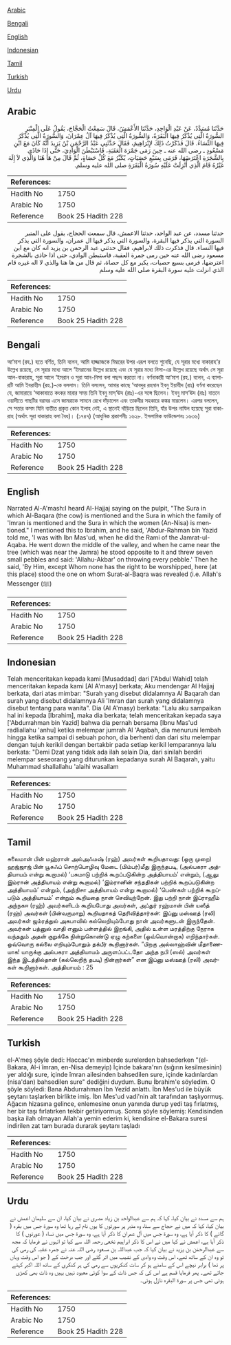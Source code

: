 [Arabic](#arabic)

[Bengali](#bengali)

[English](#english)

[Indonesian](#indonesian)

[Tamil](#tamil)

[Turkish](#turkish)

[Urdu](#urdu)

## Arabic


<div dir="rtl" lang="ar" style={{fontSize:'larger',backgroundColor:'#f8f9fa',padding:20}}>
حَدَّثَنَا مُسَدَّدٌ، عَنْ عَبْدِ الْوَاحِدِ، حَدَّثَنَا الأَعْمَشُ، قَالَ سَمِعْتُ الْحَجَّاجَ، يَقُولُ عَلَى الْمِنْبَرِ السُّورَةُ الَّتِي يُذْكَرُ فِيهَا الْبَقَرَةُ، وَالسُّورَةُ الَّتِي يُذْكَرُ فِيهَا آلُ عِمْرَانَ، وَالسُّورَةُ الَّتِي يُذْكَرُ فِيهَا النِّسَاءُ‏.‏ قَالَ فَذَكَرْتُ ذَلِكَ لإِبْرَاهِيمَ، فَقَالَ حَدَّثَنِي عَبْدُ الرَّحْمَنِ بْنُ يَزِيدَ أَنَّهُ كَانَ مَعَ ابْنِ مَسْعُودٍ ـ رضى الله عنه ـ حِينَ رَمَى جَمْرَةَ الْعَقَبَةِ، فَاسْتَبْطَنَ الْوَادِيَ، حَتَّى إِذَا حَاذَى بِالشَّجَرَةِ اعْتَرَضَهَا، فَرَمَى بِسَبْعِ حَصَيَاتٍ، يُكَبِّرُ مَعَ كُلِّ حَصَاةٍ، ثُمَّ قَالَ مِنْ هَا هُنَا وَالَّذِي لاَ إِلَهَ غَيْرُهُ قَامَ الَّذِي أُنْزِلَتْ عَلَيْهِ سُورَةُ الْبَقَرَةِ صلى الله عليه وسلم‏.‏
</div>
<div style={{backgroundColor:'#f8f9fa',padding:20, marginBottom: 10}}><table> <thead> <tr> <th>References:</th> <th></th> </tr> </thead> <tbody><tr><td>Hadith No</td><td>1750</td></tr><tr><td>Arabic No</td><td>1750</td></tr><tr><td>Reference</td><td>Book 25 Hadith 228</td></tr></tbody></table></div>


<div dir="rtl" lang="ar" style={{fontSize:'larger',backgroundColor:'#f8f9fa',padding:20}}>
حدثنا مسدد، عن عبد الواحد، حدثنا الاعمش، قال سمعت الحجاج، يقول على المنبر السورة التي يذكر فيها البقرة، والسورة التي يذكر فيها ال عمران، والسورة التي يذكر فيها النساء. قال فذكرت ذلك لابراهيم، فقال حدثني عبد الرحمن بن يزيد انه كان مع ابن مسعود رضى الله عنه حين رمى جمرة العقبة، فاستبطن الوادي، حتى اذا حاذى بالشجرة اعترضها، فرمى بسبع حصيات، يكبر مع كل حصاة، ثم قال من ها هنا والذي لا اله غيره قام الذي انزلت عليه سورة البقرة صلى الله عليه وسلم
</div>
<div style={{backgroundColor:'#f8f9fa',padding:20, marginBottom: 10}}><table> <thead> <tr> <th>References:</th> <th></th> </tr> </thead> <tbody><tr><td>Hadith No</td><td>1750</td></tr><tr><td>Arabic No</td><td>1750</td></tr><tr><td>Reference</td><td>Book 25 Hadith 228</td></tr></tbody></table></div>

## Bengali


<div dir="ltr" lang="bn" style={{fontSize:'larger',backgroundColor:'#f8f9fa',padding:20}}>
আ‘মাশ (রহ.) হতে বর্ণিত, তিনি বলেন, আমি হাজ্জাজকে মিম্বরের উপর এরূপ বলতে শুনেছি, যে সূরার মধ্যে বাকারাহ’র উল্লেখ রয়েছে, সে সূরার মধ্যে আলে ‘ইমরানের উল্লেখ রয়েছে এবং যে সূরার মধ্যে নিসা-এর উল্লেখ রয়েছে অর্থাৎ সে সূরা আল-বাকারাহ, সূরা আলে ‘ইমরান ও সূরা আন-নিসা বলা পছন্দ করতো না। বর্ণনাকারী আ‘মাশ (রহ.) বলেন, এ ব্যাপারটি আমি ইবরাহীম (রহ.)-কে বললাম। তিনি বললেন, আমার কাছে ‘আবদুর রহমান ইবনু ইয়াযীদ (রাঃ) বর্ণনা করেছেন যে, জামারায়ে ‘আকাবাতে কংকর মারার সময় তিনি ইবনু মাস্‘ঊদ (রাঃ)-এর সঙ্গে ছিলেন। ইবনু মাস‘ঊদ (রাঃ) বাতনে ওয়াদীতে গাছটির বরাবর এসে জামরাকে সামনে রেখে দাঁড়ালেন এবং তাকবীর সহকারে কঙ্কর মারলেন। এরপর বললেন, সে সত্তার কসম যিনি ব্যতীত প্রকৃত কোন ইলাহ নেই, এ স্থানেই দাঁড়িয়ে ছিলেন তিনি, যাঁর উপর নাযিল হয়েছে সুরা বাকারাহ (অর্থাৎ সূরা বাকারাহ বলা বৈধ)। (১৭৪৭) (আধুনিক প্রকাশনীঃ ১৬২৮. ইসলামিক ফাউন্ডেশনঃ ১৬৩৬)
</div>
<div style={{backgroundColor:'#f8f9fa',padding:20, marginBottom: 10}}><table> <thead> <tr> <th>References:</th> <th></th> </tr> </thead> <tbody><tr><td>Hadith No</td><td>1750</td></tr><tr><td>Arabic No</td><td>1750</td></tr><tr><td>Reference</td><td>Book 25 Hadith 228</td></tr></tbody></table></div>

## English


<div dir="ltr" lang="en" style={{fontSize:'larger',backgroundColor:'#f8f9fa',padding:20}}>
Narrated Al-A'mash:I heard Al-Hajjaj saying on the pulpit, "The Sura in which Al-Baqara (the cow) is mentioned and the Sura in which the family of 'Imran is mentioned and the Sura in which the women (An-Nisa) is mentioned." I mentioned this to Ibrahim, and he said, 'Abdur-Rahman bin Yazid told me, 'I was with Ibn Mas'ud, when he did the Rami of the Jamrat-ul-Aqaba. He went down the middle of the valley, and when he came near the tree (which was near the Jamra) he stood opposite to it and threw seven small pebbles and said: 'Allahu-Akbar' on throwing every pebble.' Then he said, 'By Him, except Whom none has the right to be worshipped, here (at this place) stood the one on whom Surat-al-Baqra was revealed (i.e. Allah's Messenger (ﷺ)
</div>
<div style={{backgroundColor:'#f8f9fa',padding:20, marginBottom: 10}}><table> <thead> <tr> <th>References:</th> <th></th> </tr> </thead> <tbody><tr><td>Hadith No</td><td>1750</td></tr><tr><td>Arabic No</td><td>1750</td></tr><tr><td>Reference</td><td>Book 25 Hadith 228</td></tr></tbody></table></div>

## Indonesian


<div dir="ltr" lang="id" style={{fontSize:'larger',backgroundColor:'#f8f9fa',padding:20}}>
Telah menceritakan kepada kami [Musaddad] dari ['Abdul Wahid] telah menceritakan kepada kami [Al A'masy] berkata; Aku mendengar Al Hajjaj berkata, dari atas mimbar: "Surah yang disebut didalamnya Al Baqarah dan surah yang disebut didalamnya Ali 'Imran dan surah yang didalamnya disebut tentang para wanita". Dia (Al A'masy) berkata: "Lalu aku sampaikan hal ini kepada [Ibrahim], maka dia berkata; telah menceritakan kepada saya ['Abdurrahman bin Yazid] bahwa dia pernah bersama [Ibnu Mas'ud radliallahu 'anhu] ketika melempar jumrah Al 'Aqabah, dia menuruni lembah hingga ketika sampai di sebuah pohon, dia berhenti dan dari situ melempar dengan tujuh kerikil dengan bertakbir pada setiap kerikil lemparannya lalu berkata: "Demi Dzat yang tidak ada ilah selain Dia, dari sinilah berdiri melempar seseorang yang diturunkan kepadanya surah Al Baqarah, yaitu Muhammad shallallahu 'alaihi wasallam
</div>
<div style={{backgroundColor:'#f8f9fa',padding:20, marginBottom: 10}}><table> <thead> <tr> <th>References:</th> <th></th> </tr> </thead> <tbody><tr><td>Hadith No</td><td>1750</td></tr><tr><td>Arabic No</td><td>1750</td></tr><tr><td>Reference</td><td>Book 25 Hadith 228</td></tr></tbody></table></div>

## Tamil


<div dir="ltr" lang="ta" style={{fontSize:'larger',backgroundColor:'#f8f9fa',padding:20}}>
சுலைமான் பின் மஹ்ரான் அல்அஃமஷ் (ரஹ்) அவர்கள் கூறியதாவது: (ஒரு முறை) ஹஜ்ஜாஜ் பின் யூசுஃப் சொற்பொழிவு மேடை (மிம்பர்)மீது இருந்தபடி, (அல்பகரா அத்தியாயம் என்று கூறாமல்) ‘பசுமாடு பற்றிக் கூறப்படுகின்ற அத்தியாயம்’ என்றும், (ஆலு இம்ரான் அத்தியாயம் என்று கூறாமல்) ‘இம்ரானின் சந்ததிகள் பற்றிக் கூறப்படுகின்ற அத்தியாயம்’ என்றும், (அந்நிசா அத்தியாயம் என்று கூறாமல்) ‘பெண்கள் பற்றிக் கூறப்படும் அத்தியாயம்’ என்றும் கூறியதை நான் செவியுற்றேன். இது பற்றி நான் இப்ராஹீம் அந்நகஈ (ரஹ்) அவர்களிடம் கூறியபோது அவர்கள், அப்துர் ரஹ்மான் பின் யஸீத் (ரஹ்) அவர்கள் (பின்வருமாறு) கூறியதாகத் தெரிவித்தார்கள்: இப்னு மஸ்ஊத் (ரலி) அவர்கள் ஜம்ரத்துல் அகபாவில் கல்லெறியும்போது நான் அவர்களுடன் இருந்தேன். அவர்கள் பத்னுல் வாதி எனும் பள்ளத்தில் இறங்கி, அதில் உள்ள மரத்திற்கு நேராக வந்ததும் அதன் குறுக்கே நின்றுகொண்டு ஏழு கற்களை (ஒவ்வொன்றாக) எறிந்தார்கள். ஒவ்வொரு கல்லை எறியும்போதும் தக்பீர் கூறினார்கள். “பிறகு அல்லாஹ்வின் மீதாணையாக! யாருக்கு அல்பகரா அத்தியாயம் அருளப்பட்டதோ அந்த நபி (ஸல்) அவர்கள் இந்த இடத்தில்தான் (கல்லெறிந் தபடி) நின்றார்கள்” என இப்னு மஸ்ஊத் (ரலி) அவர்கள் கூறினார்கள். அத்தியாயம் : 25
</div>
<div style={{backgroundColor:'#f8f9fa',padding:20, marginBottom: 10}}><table> <thead> <tr> <th>References:</th> <th></th> </tr> </thead> <tbody><tr><td>Hadith No</td><td>1750</td></tr><tr><td>Arabic No</td><td>1750</td></tr><tr><td>Reference</td><td>Book 25 Hadith 228</td></tr></tbody></table></div>

## Turkish


<div dir="ltr" lang="tr" style={{fontSize:'larger',backgroundColor:'#f8f9fa',padding:20}}>
el-A'meş şöyle dedi: Haccac'ın minberde surelerden bahsederken "(el-Bakara, Al-i îmran, en-Nisa demeyip) İçinde bakara'nın (sığırın kesilmesinin) yer aldığı sure, içinde îmran ailesinden bahsedilen sure, içinde kadınlardan (nisa'dan) bahsedilen sure" dediğini duydum. Bunu İbrahim'e söyledim. O şöyle söyledi: Bana Abdurrahman İbn Yezîd anlattı. İbn Mes'ud ile büyük şeytanı taşlarken birlikte imiş. İbn Mes'ud vadi'nin alt tarafından taşlıyormuş. Ağacın hizasına gelince, enlemesine onun yanında durup yedi taş fırlatmış, her bir taşı fırlatırken tekbir getiriyormuş. Sonra şöyle söylemiş: Kendisinden başka ilah olmayan Allah'a yemin ederim ki, kendisine el-Bakara suresi indirilen zat tam burada durarak şeytanı taşladı
</div>
<div style={{backgroundColor:'#f8f9fa',padding:20, marginBottom: 10}}><table> <thead> <tr> <th>References:</th> <th></th> </tr> </thead> <tbody><tr><td>Hadith No</td><td>1750</td></tr><tr><td>Arabic No</td><td>1750</td></tr><tr><td>Reference</td><td>Book 25 Hadith 228</td></tr></tbody></table></div>

## Urdu


<div dir="rtl" lang="ur" style={{fontSize:'larger',backgroundColor:'#f8f9fa',padding:20}}>
ہم سے مسدد نے بیان کیا، کہا کہ ہم سے عبدالواحد بن زیاد مصری نے بیان کیا، ان سے سلیمان اعمش نے بیان کیا، کہا کہ میں نے حجاج سے سنا، وہ منبر پر سورتوں کا یوں نام لے رہا تھا وہ سورۃ جس میں بقرہ ( گائے ) کا ذکر آیا ہے، وہ سورۃ جس میں آل عمران کا ذکر آیا ہے، وہ سورۃ جس میں نساء ( عورتوں ) کا ذکر آیا ہے، اعمش نے کہا میں نے اس کا ذکر ابراہیم نخعی رحمہ اللہ سے کیا تو انہوں نے فرمایا کہ مجھ سے عبدالرحمٰن بن یزید نے بیان کیا کہ جب عبداللہ بن مسعود رضی اللہ عنہ نے جمرہ عقبہ کی رمی کی تو وہ ان کے ساتھ تھے، اس وقت وہ وادی کے نشیب میں اتر گئے اور جب درخت کے ( جو اس وقت وہاں پر تھا ) برابر نیچے اس کے سامنے ہو کر سات کنکریوں سے رمی کی ہر کنکری کے ساتھ اللہ اکبر کہتے جاتے تھے۔ پھر فرمایا قسم ہے اس کی کہ جس ذات کے سوا کوئی معبود نہیں یہیں وہ ذات بھی کھڑی ہوئی تھی جس پر سورۃ البقرہ نازل ہوئی۔
</div>
<div style={{backgroundColor:'#f8f9fa',padding:20, marginBottom: 10}}><table> <thead> <tr> <th>References:</th> <th></th> </tr> </thead> <tbody><tr><td>Hadith No</td><td>1750</td></tr><tr><td>Arabic No</td><td>1750</td></tr><tr><td>Reference</td><td>Book 25 Hadith 228</td></tr></tbody></table></div>